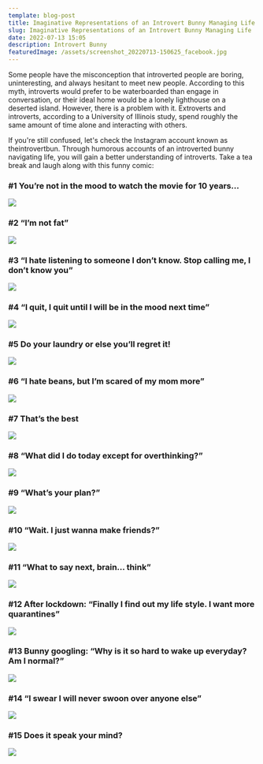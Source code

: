 ```yaml
---
template: blog-post
title: Imaginative Representations of an Introvert Bunny Managing Life
slug: Imaginative Representations of an Introvert Bunny Managing Life
date: 2022-07-13 15:05
description: Introvert Bunny
featuredImage: /assets/screenshot_20220713-150625_facebook.jpg
---
```

Some people have the misconception that introverted people are boring, uninteresting, and always hesitant to meet new people. According to this myth, introverts would prefer to be waterboarded than engage in conversation, or their ideal home would be a lonely lighthouse on a deserted island. However, there is a problem with it. Extroverts and introverts, according to a University of Illinois study, spend roughly the same amount of time alone and interacting with others.

If you're still confused, let's check the Instagram account known as theintrovertbun. Through humorous accounts of an introverted bunny navigating life, you will gain a better understanding of introverts. Take a tea break and laugh along with this funny comic:

### \#1 You’re not in the mood to watch the movie for 10 years…

![](/assets/screenshot_20220713-150853_facebook.jpg)

### \#2 “I’m not fat”

![](/assets/screenshot_20220713-151002_facebook.jpg)

### \#3 “I hate listening to someone I don’t know. Stop calling me, I don’t know you”

![](/assets/screenshot_20220713-151117_facebook.jpg)

<script async src="https://pagead2.googlesyndication.com/pagead/js/adsbygoogle.js?client=ca-pub-4648723387452672"
     crossorigin="anonymous"></script>

<ins class="adsbygoogle"
     style="display:block; text-align:center;"
     data-ad-layout="in-article"
     data-ad-format="fluid"
     data-ad-client="ca-pub-4648723387452672"
     data-ad-slot="9248327144"></ins>

<script>
     (adsbygoogle = window.adsbygoogle || []).push({});
</script>

### \#4 “I quit, I quit until I will be in the mood next time”

![](/assets/screenshot_20220713-151232_facebook.jpg)

### \#5 Do your laundry or else you’ll regret it!

![](/assets/screenshot_20220713-151332_facebook.jpg)

### \#6 “I hate beans, but I’m scared of my mom more”

![](/assets/screenshot_20220713-151439_facebook.jpg)

### \#7 That’s the best

![](/assets/screenshot_20220713-151556_facebook.jpg)

<script async src="https://pagead2.googlesyndication.com/pagead/js/adsbygoogle.js?client=ca-pub-4648723387452672"
     crossorigin="anonymous"></script>

<ins class="adsbygoogle"
     style="display:block; text-align:center;"
     data-ad-layout="in-article"
     data-ad-format="fluid"
     data-ad-client="ca-pub-4648723387452672"
     data-ad-slot="9248327144"></ins>

<script>
     (adsbygoogle = window.adsbygoogle || []).push({});
</script>

### \#8 “What did I do today except for overthinking?”

![](/assets/screenshot_20220713-151610_facebook.jpg)

### \#9 “What’s your plan?”

![](/assets/screenshot_20220713-151622_facebook.jpg)

### \#10 “Wait. I just wanna make friends?”

![](/assets/screenshot_20220713-151631_facebook.jpg)

### \#11 “What to say next, brain… think”

![](/assets/screenshot_20220713-152013_facebook.jpg)

<script async src="https://pagead2.googlesyndication.com/pagead/js/adsbygoogle.js?client=ca-pub-4648723387452672"
     crossorigin="anonymous"></script>

<ins class="adsbygoogle"
     style="display:block; text-align:center;"
     data-ad-layout="in-article"
     data-ad-format="fluid"
     data-ad-client="ca-pub-4648723387452672"
     data-ad-slot="9248327144"></ins>

<script>
     (adsbygoogle = window.adsbygoogle || []).push({});
</script>

### \#12 After lockdown: “Finally I find out my life style. I want more quarantines”

![](/assets/screenshot_20220713-152021_facebook.jpg)

### \#13 Bunny googling: “Why is it so hard to wake up everyday? Am I normal?”

![](/assets/screenshot_20220713-152030_facebook.jpg)

<script async src="https://pagead2.googlesyndication.com/pagead/js/adsbygoogle.js?client=ca-pub-4648723387452672"
     crossorigin="anonymous"></script>

<ins class="adsbygoogle"
     style="display:block; text-align:center;"
     data-ad-layout="in-article"
     data-ad-format="fluid"
     data-ad-client="ca-pub-4648723387452672"
     data-ad-slot="9248327144"></ins>

<script>
     (adsbygoogle = window.adsbygoogle || []).push({});
</script>

### \#14 “I swear I will never swoon over anyone else”

![](/assets/screenshot_20220713-152039_facebook.jpg)

### \#15 Does it speak your mind?

![](/assets/screenshot_20220713-152049_facebook.jpg)